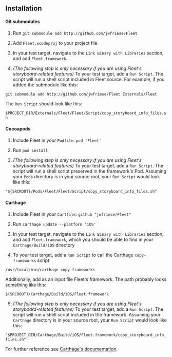 ## Installation

#### Git submodules

1) Run `git submodule add http://github.com/jwfriese/Fleet`

2) Add `Fleet.xcodeproj` to your project file

3) In your test target, navigate to the `Link Binary with Libraries` section, and add `Fleet.framework`.

4) *(The following step is only necessary if you are using Fleet's storyboard-related features)*
To your test target, add a `Run Script`. The script will run a shell script included in Fleet source. For example, if you added the submodule like this:

`git submodule add http://github.com/jwfriese/Fleet Externals/Fleet`

The `Run Script` should look like this:

`$PROJECT_DIR/Externals/Fleet/Fleet/Script/copy_storyboard_info_files.sh`

#### Cocoapods

1) Include Fleet in your `Podfile`:
`pod 'Fleet'`

2) Run `pod install`

3) *(The following step is only necessary if you are using Fleet's storyboard-related features)*
To your test target, add a `Run Script`. The script will run a shell script preserved in the framework's Pod. Assuming your `Pods` directory is in your source root, your `Run Script` would look like this:

`"${SRCROOT}/Pods/Fleet/Fleet/Script/copy_storyboard_info_files.sh"`

#### Carthage

1) Include Fleet in your `Cartfile`:
`github "jwfriese/Fleet"`

2) Run `carthage update --platform 'iOS'`

3) In your test target, navigate to the `Link Binary with Libraries` section, and add `Fleet.framework`, which you should be able to find in your `Carthage/Build/iOS` directory

4) To your test target, add a `Run Script` to call the Carthage `copy-frameworks` script:

`/usr/local/bin/carthage copy-frameworks`

Additionally, add as an input file Fleet's framework. The path probably looks something like this:

`$(SRCROOT)/Carthage/Build/iOS/Fleet.framework`

5) *(The following step is only necessary if you are using Fleet's storyboard-related features)*
To your test target, add a `Run Script`. The script will run a shell script included in the framework. Assuming your `Carthage` directory is in your source root, your `Run Script` would look like this:

`"$PROJECT_DIR/Carthage/Build/iOS/Fleet.framework/copy_storyboard_info_files.sh"`

For further reference see [Carthage's documentation](https://github.com/Carthage/Carthage/blob/master/README.md).
